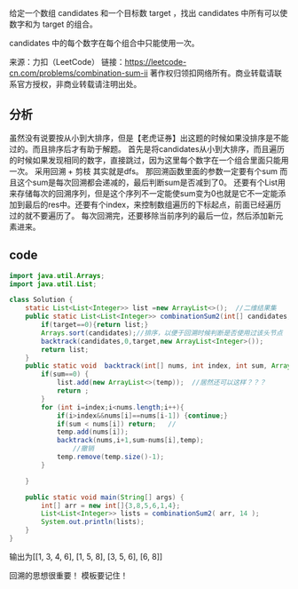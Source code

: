 给定一个数组 candidates 和一个目标数 target ，找出 candidates 中所有可以使数字和为 target 的组合。

candidates 中的每个数字在每个组合中只能使用一次。

来源：力扣（LeetCode）
链接：https://leetcode-cn.com/problems/combination-sum-ii
著作权归领扣网络所有。商业转载请联系官方授权，非商业转载请注明出处。

## 分析
虽然没有说要按从小到大排序，但是【老虎证券】出这题的时候如果没排序是不能过的。而且排序后才有助于解题。
首先是将candidates从小到大排序，而且遍历的时候如果发现相同的数字，直接跳过，因为这里每个数字在一个组合里面只能用一次。
采用回溯 + 剪枝 其实就是dfs。 那回溯函数里面的参数一定要有个sum 而且这个sum是每次回溯都会递减的，最后判断sum是否减到了0。 还要有个List用来存储每次的回溯序列，但是这个序列不一定能使sum变为0也就是它不一定能添加到最后的res中。还要有个index，来控制数组遍历的下标起点，前面已经遍历过的就不要遍历了。
每次回溯完，还要移除当前序列的最后一位，然后添加新元素进来。

## code
```java
import java.util.Arrays;
import java.util.List;

class Solution {
    static List<List<Integer>> list =new ArrayList<>();  //二维结果集
    public static List<List<Integer>> combinationSum2(int[] candidates, int target) {
        if(target==0){return list;}
        Arrays.sort(candidates);//排序，以便于回溯时候判断是否使用过该头节点
        backtrack(candidates,0,target,new ArrayList<Integer>());
        return list;
    }
    public static void  backtrack(int[] nums, int index, int sum, ArrayList<Integer> temp){
        if(sum==0) {
            list.add(new ArrayList<>(temp));  //居然还可以这样？？？
            return ;
        }
        for (int i=index;i<nums.length;i++){
            if(i>index&&nums[i]==nums[i-1]) {continue;}
            if(sum < nums[i]) return;   //
            temp.add(nums[i]);
            backtrack(nums,i+1,sum-nums[i],temp);
                //撤销
            temp.remove(temp.size()-1);
        }

    }

    public static void main(String[] args) {
        int[] arr = new int[]{3,8,5,6,1,4};
        List<List<Integer>> lists = combinationSum2( arr, 14 );
        System.out.println(lists);
    }
}
```
输出为[[1, 3, 4, 6], [1, 5, 8], [3, 5, 6], [6, 8]]

回溯的思想很重要！
模板要记住！